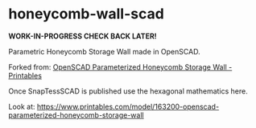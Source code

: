 # honeycomb-wall-scad

**WORK-IN-PROGRESS CHECK BACK LATER!**

Parametric Honeycomb Storage Wall made in OpenSCAD.

Forked from: [OpenSCAD Parameterized Honeycomb Storage Wall - Printables](https://www.printables.com/model/163200-openscad-parameterized-honeycomb-storage-wall)

Once SnapTessSCAD is published use the hexagonal mathematics here.

Look at: https://www.printables.com/model/163200-openscad-parameterized-honeycomb-storage-wall
